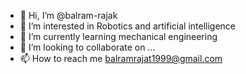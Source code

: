 - 👋 Hi, I’m @balram-rajak
- 👀 I’m interested in Robotics and artificial intelligence   
- 🌱 I’m currently learning mechanical engineering  
- 💞️ I’m looking to collaborate on ...
- 📫 How to reach me balramrajat1999@gmail.com

<!---
balram-rajak/balram-rajak is a ✨ special ✨ repository because its `README.md` (this file) appears on your GitHub profile.
You can click the Preview link to take a look at your changes.
--->
